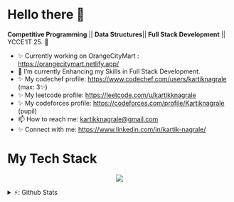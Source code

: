 # Hello there 👋

<!--
**kartnagrale/kartnagrale** is a ✨ _special_ ✨ repository because its `README.md` (this file) appears on your GitHub profile.
-->

<!--**App Development** 💻 ||--> 
**Competitive Programming** || **Data Structures**|| **Full Stack Development** || YCCE'IT 25. 🌈    

* ✨   Currently working on OrangeCityMart : https://orangecitymart.netlify.app/
* 🌱   I’m currently Enhancing my Skills in Full Stack Development.
* ✨   My codechef profile: https://www.codechef.com/users/kartiknagrale (max: 3✨)
* ✨   My leetcode profile: https://leetcode.com/u/kartikknagrale
* ✨   My codeforces profile: https://codeforces.com/profile/Kartiknagrale (pupil)
* 📫   How to reach me: kartikknagrale@gmail.com
* ✨   Connect with me: https://www.linkedin.com/in/kartik-nagrale/

# My Tech Stack
<p align="center">
  <a href="https://skillicons.dev">
    <img src="https://skillicons.dev/icons?i=cpp,c,py,java,kotlin,html,css,tailwind,js,react,vite,git,npm,postman,stackoverflow,androidstudio,vscode,latex,mongodb,figma" />
  </a>
</p>

<details>
  
  <summary>⚡: Github Stats</summary>
  
  [![Kartik's GitHub stats](https://github-readme-stats-git-master-kartik-nagrales-projects.vercel.app/api?username=kartnagrale)](https://github.com/kartnagrale/github-readme-stats)
  
</details>



